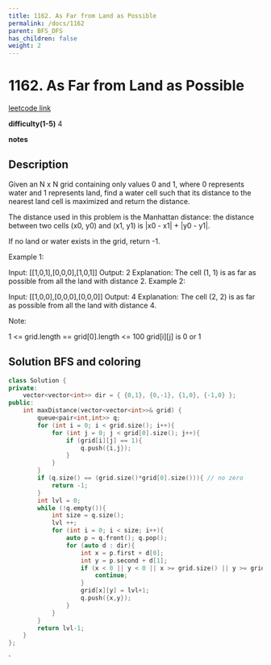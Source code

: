 ```yaml
---
title: 1162. As Far from Land as Possible
permalink: /docs/1162
parent: BFS_DFS
has_children: false
weight: 2
---
```

# 1162. As Far from Land as Possible
[leetcode link](https://leetcode.com/problems/as-far-from-land-as-possible/)

**difficulty(1-5)** 
4

**notes**   


## Description
Given an N x N grid containing only values 0 and 1, where 0 represents water and 1 represents land, find a water cell such that its distance to the nearest land cell is maximized and return the distance.

The distance used in this problem is the Manhattan distance: the distance between two cells (x0, y0) and (x1, y1) is |x0 - x1| + |y0 - y1|.

If no land or water exists in the grid, return -1.

 

Example 1:



Input: [[1,0,1],[0,0,0],[1,0,1]]
Output: 2
Explanation: 
The cell (1, 1) is as far as possible from all the land with distance 2.
Example 2:



Input: [[1,0,0],[0,0,0],[0,0,0]]
Output: 4
Explanation: 
The cell (2, 2) is as far as possible from all the land with distance 4.
 

Note:

1 <= grid.length == grid[0].length <= 100
grid[i][j] is 0 or 1

## Solution BFS and coloring

```c++
class Solution {
private:
    vector<vector<int>> dir = { {0,1}, {0,-1}, {1,0}, {-1,0} };
public:
    int maxDistance(vector<vector<int>>& grid) {
        queue<pair<int,int>> q;
        for (int i = 0; i < grid.size(); i++){
            for (int j = 0; j < grid[0].size(); j++){
                if (grid[i][j] == 1){
                    q.push({i,j});
                }
            }
        }
        if (q.size() == (grid.size()*grid[0].size())){ // no zero
            return -1;
        }
        int lvl = 0;
        while (!q.empty()){
            int size = q.size();
            lvl ++;
            for (int i = 0; i < size; i++){
                auto p = q.front(); q.pop();
                for (auto d : dir){
                    int x = p.first + d[0];
                    int y = p.second + d[1];
                    if (x < 0 || y < 0 || x >= grid.size() || y >= grid[0].size() || grid[x][y] > 0){
                        continue;
                    }
                    grid[x][y] = lvl+1;
                    q.push({x,y});
                }
            }
        }
        return lvl-1;
    }
};
```

<!-- 
Default label
{: .label }

Blue label
{: .label .label-blue }

Stable
{: .label .label-green }

New release
{: .label .label-purple }

Coming soon
{: .label .label-yellow }

Deprecated
{: .label .label-red } -->
`